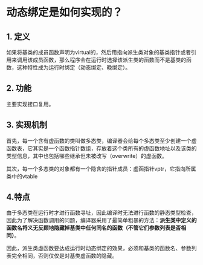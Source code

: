 # 动态绑定是如何实现的？

## 1. 定义

如果将基类的成员函数声明为virtual的，然后用指向派生类对象的基类指针或者引用来调用该成员函数，那么程序会在运行时选择该派生类的函数而不是基类的函数，这种特性成为运行时绑定（动态绑定、晚绑定）。

## 2. 功能

主要实现接口复用。

## 3. 实现机制

首先，每一个含有虚函数的类叫做多态类，编译器会给每个多态类至少创建一个虚函数表，它其实是一个函数指针数组，存放着这个类所有的虚函数地址以及该类的类型信息，其中也包括哪些继承但未被改写（overwrite）的虚函数。

其次，每一个多态类的对象都有一个隐含的指针成员：虚函指针vptr，它指向所属类中的vtable

## 4.特点

由于多态类在运行时才进行函数寻址，因此编译时无法进行函数的静态类型检查，因此为了解决函数调用的问题，编译器采用了最简单粗暴的方法：**派生类中定义的函数名将义无反顾地隐藏掉基类中任何同名的函数（不管它们参数列表是否相同）**。

因此，派生类虚函数要达成运行时动态绑定的效果，必须和基类的函数名、参数列表完全相同，否则仅仅是对基类虚函数的隐藏。